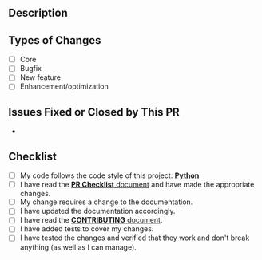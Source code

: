 ## Description

<!--- Describe your changes in detail here. -->

## Types of Changes

<!--- What types of changes does your code introduce? Put an `x` in all the boxes that apply. -->
- [ ] Core
- [ ] Bugfix
- [ ] New feature
- [ ] Enhancement/optimization

## Issues Fixed or Closed by This PR

*

## Checklist

<!--- Go over all the following points, and put an `x` in all the boxes that apply. -->
<!--- If you're unsure about any of these, don't hesitate to ask. We're here to help! -->
- [ ] My code follows the code style of this project: [**Python**]()
- [ ] I have read the [**PR Checklist** document]() and have made the appropriate changes.
- [ ] My change requires a change to the documentation.
- [ ] I have updated the documentation accordingly.
- [ ] I have read the [**CONTRIBUTING** document]().
- [ ] I have added tests to cover my changes.
- [ ] I have tested the changes and verified that they work and don't break anything (as well as I can manage).
